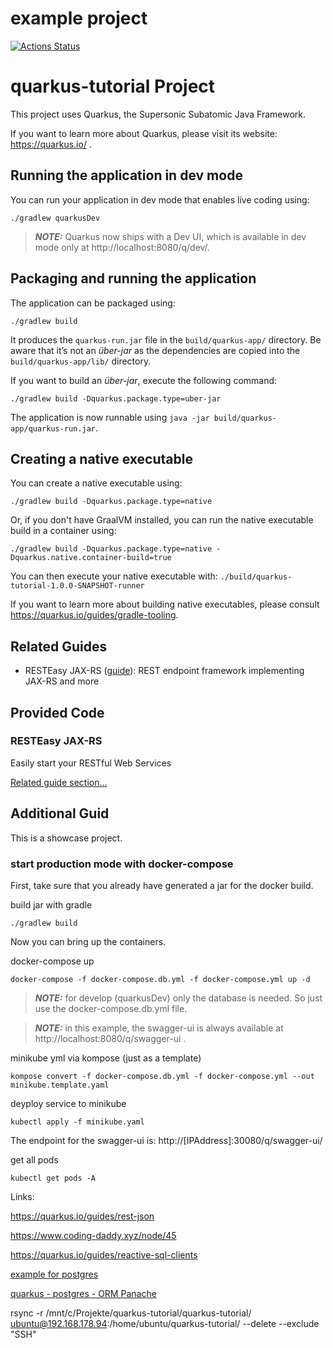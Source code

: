 # example project

[![Actions Status](https://github.com/simpe00/quarkusPostgresExample/workflows/Java%20CI%20with%20Gradle/badge.svg)](https://github.com/simpe00/quarkusPostgresExample/actions)

# quarkus-tutorial Project

This project uses Quarkus, the Supersonic Subatomic Java Framework.

If you want to learn more about Quarkus, please visit its website: https://quarkus.io/ .

## Running the application in dev mode

You can run your application in dev mode that enables live coding using:
```shell script
./gradlew quarkusDev
```

> **_NOTE:_**  Quarkus now ships with a Dev UI, which is available in dev mode only at http://localhost:8080/q/dev/.

## Packaging and running the application

The application can be packaged using:
```shell script
./gradlew build
```
It produces the `quarkus-run.jar` file in the `build/quarkus-app/` directory.
Be aware that it’s not an _über-jar_ as the dependencies are copied into the `build/quarkus-app/lib/` directory.

If you want to build an _über-jar_, execute the following command:
```shell script
./gradlew build -Dquarkus.package.type=uber-jar
```

The application is now runnable using `java -jar build/quarkus-app/quarkus-run.jar`.

## Creating a native executable

You can create a native executable using: 
```shell script
./gradlew build -Dquarkus.package.type=native
```

Or, if you don't have GraalVM installed, you can run the native executable build in a container using: 
```shell script
./gradlew build -Dquarkus.package.type=native -Dquarkus.native.container-build=true
```

You can then execute your native executable with: `./build/quarkus-tutorial-1.0.0-SNAPSHOT-runner`

If you want to learn more about building native executables, please consult https://quarkus.io/guides/gradle-tooling.

## Related Guides

- RESTEasy JAX-RS ([guide](https://quarkus.io/guides/rest-json)): REST endpoint framework implementing JAX-RS and more

## Provided Code

### RESTEasy JAX-RS

Easily start your RESTful Web Services

[Related guide section...](https://quarkus.io/guides/getting-started#the-jax-rs-resources)


## Additional Guid

This is a showcase project.

### start production mode with docker-compose

First, take sure that you already have generated a jar for the docker build.

build jar with gradle
````shell script
./gradlew build
````

Now you can bring up the containers.

docker-compose up
````shell script
docker-compose -f docker-compose.db.yml -f docker-compose.yml up -d   
````
> **_NOTE:_** for develop (quarkusDev) only the database is needed. So just use the docker-compose.db.yml file. 

> **_NOTE:_** in this example, the swagger-ui is always available at http://localhost:8080/q/swagger-ui .


minikube yml via kompose (just as a template)
````commandline
kompose convert -f docker-compose.db.yml -f docker-compose.yml --out minikube.template.yaml
````

deyploy service to minikube
````commandline
kubectl apply -f minikube.yaml
````

The endpoint for the swagger-ui is: http://[IPAddress]:30080/q/swagger-ui/

get all pods
````commandline
kubectl get pods -A
````

Links:

https://quarkus.io/guides/rest-json

https://www.coding-daddy.xyz/node/45

https://quarkus.io/guides/reactive-sql-clients

[example for postgres](https://www.techtalksteve.com/blog/2-first-microservice-with-quarkus/)

[quarkus - postgres - ORM Panache](https://quarkus.io/guides/hibernate-orm-panache)

rsync -r /mnt/c/Projekte/quarkus-tutorial/quarkus-tutorial/ ubuntu@192.168.178.94:/home/ubuntu/quarkus-tutorial/ --delete --exclude "SSH"